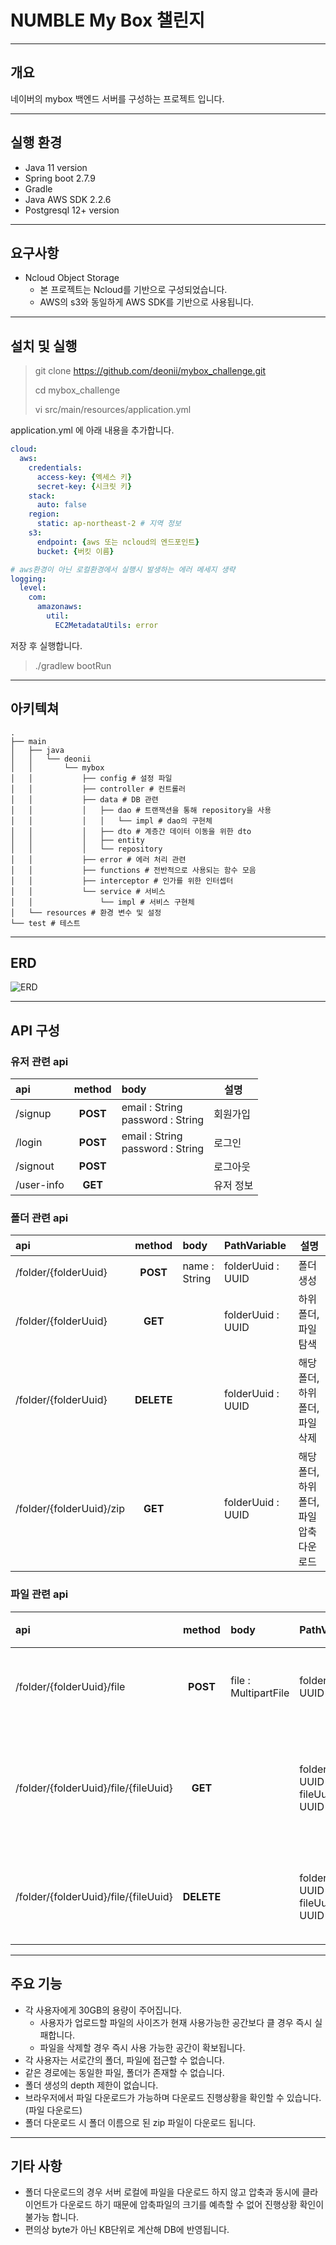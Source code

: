 # NUMBLE My Box 챌린지

----

## 개요

네이버의 mybox 백엔드 서버를 구성하는 프로젝트 입니다.

----

## 실행 환경

- Java 11 version
- Spring boot 2.7.9
- Gradle
- Java AWS SDK 2.2.6
- Postgresql 12+ version

----

## 요구사항

- Ncloud Object Storage
  - 본 프로젝트는 Ncloud를 기반으로 구성되었습니다.
  - AWS의 s3와 동일하게 AWS SDK를 기반으로 사용됩니다.

----

## 설치 및 실행

> git clone https://github.com/deonii/mybox_challenge.git
>
> cd mybox_challenge
> 
> vi src/main/resources/application.yml

application.yml 에 아래 내용을 추가합니다.

```yaml
cloud:
  aws:
    credentials:
      access-key: {엑세스 키}
      secret-key: {시크릿 키}
    stack:
      auto: false
    region:
      static: ap-northeast-2 # 지역 정보 
    s3:
      endpoint: {aws 또는 ncloud의 엔드포인트}
      bucket: {버킷 이름}

# aws환경이 아닌 로컬환경에서 실행시 발생하는 에러 메세지 생략 
logging:
  level:
    com:
      amazonaws:
        util:
          EC2MetadataUtils: error
```

저장 후 실행합니다.

> ./gradlew bootRun

----

## 아키텍쳐

```
.
├── main
│   ├── java
│   │   └── deonii
│   │       └── mybox
│   │           ├── config # 설정 파일
│   │           ├── controller # 컨트롤러
│   │           ├── data # DB 관련
│   │           │   ├── dao # 트랜잭션을 통해 repository을 사용  
│   │           │   │   └── impl # dao의 구현체
│   │           │   ├── dto # 계층간 데이터 이동을 위한 dto
│   │           │   ├── entity 
│   │           │   └── repository 
│   │           ├── error # 에러 처리 관련
│   │           ├── functions # 전반적으로 사용되는 함수 모음
│   │           ├── interceptor # 인가를 위한 인터셉터
│   │           └── service # 서비스
│   │               └── impl # 서비스 구현체
│   └── resources # 환경 변수 및 설정
└── test # 테스트
```

----

## ERD

![ERD](https://velog.velcdn.com/images/deonii/post/27164666-70f0-4aa9-a8f9-5e1137981c31/image.png)

----

## API 구성

### 유저 관련 api

| api        |  method  | body                                 | 설명    |
|:-----------|:--------:|:-------------------------------------|-------|
| /signup    | **POST** | email : String<br/>password : String | 회원가입  |
| /login     | **POST** | email : String<br/>password : String | 로그인   | 
| /signout   | **POST** |                                      | 로그아웃  |
| /user-info | **GET**  |                                      | 유저 정보 |

### 폴더 관련 api

| api                      |   method   | body          | PathVariable      | 설명                            |
|:-------------------------|:----------:|:--------------|:------------------|-------------------------------|
| /folder/{folderUuid}     |  **POST**  | name : String | folderUuid : UUID | 폴더 생성                         |
| /folder/{folderUuid}     |  **GET**   |               | folderUuid : UUID | 하위 폴더, 파일 <br/>탐색             | 
| /folder/{folderUuid}     | **DELETE** |               | folderUuid : UUID | 해당 폴더, 하위 폴더, 파일 <br/>삭제      |
| /folder/{folderUuid}/zip |  **GET**   |               | folderUuid : UUID | 해당 폴더, 하위 폴더, 파일 <br/>압축 다운로드 |

### 파일 관련 api

| api                                  |   method   | body                 | PathVariable                          | 설명         |
|:-------------------------------------|:----------:|:---------------------|:--------------------------------------|------------|
| /folder/{folderUuid}/file            |  **POST**  | file : MultipartFile | folderUuid : UUID                     | 파일 업로드     |
| /folder/{folderUuid}/file/{fileUuid} |  **GET**   |                      | folderUuid : UUID<br/>fileUuid : UUID | 해당 파일 다운로드 | 
| /folder/{folderUuid}/file/{fileUuid} | **DELETE** |                      | folderUuid : UUID<br/>fileUuid : UUID | 해당 파일 삭제   |

----

## 주요 기능

- 각 사용자에게 30GB의 용량이 주어집니다.
  - 사용자가 업로드할 파일의 사이즈가 현재 사용가능한 공간보다 클 경우 즉시 실패합니다.
  - 파일을 삭제할 경우 즉시 사용 가능한 공간이 확보됩니다.
- 각 사용자는 서로간의 폴더, 파일에 접근할 수 없습니다.
- 같은 경로에는 동일한 파일, 폴더가 존재할 수 없습니다.
- 폴더 생성의 depth 제한이 없습니다.
- 브라우저에서 파일 다운로드가 가능하며 다운로드 진행상황을 확인할 수 있습니다.(파일 다운로드)
- 폴더 다운로드 시 폴더 이름으로 된 zip 파일이 다운로드 됩니다.

----

## 기타 사항

- 폴더 다운로드의 경우 서버 로컬에 파일을 다운로드 하지 않고 압축과 동시에 클라이언트가 다운로드 하기 때문에 압축파일의 크기를 예측할 수 없어 진행상황 확인이 불가능 합니다.
- 편의상 byte가 아닌 KB단위로 계산해 DB에 반영됩니다.